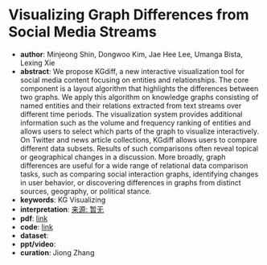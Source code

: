 # Visualizing Graph Differences from Social Media Streams
* **author**: Minjeong Shin, Dongwoo Kim, Jae Hee Lee, Umanga Bista, Lexing Xie
* **abstract**: We propose KGdiff, a new interactive visualization tool for social media content focusing on entities and relationships. The core component is a layout algorithm that highlights the differences between two graphs. We apply this algorithm on knowledge graphs consisting of named entities and their relations extracted from text streams over different time periods. The visualization system provides additional information such as the volume and frequency ranking of entities and allows users to select which parts of the graph to visualize interactively. On Twitter and news article collections, KGdiff allows users to compare different data subsets. Results of such comparisons often reveal topical or geographical changes in a discussion. More broadly, graph differences are useful for a wide range of relational data comparison tasks, such as comparing social interaction graphs, identifying changes in user behavior, or discovering differences in graphs from distinct sources, geography, or political stance.
* **keywords**: KG Visualizing
* **interpretation**: [来源: 暂无]()
* **pdf**: [link](https://dl.acm.org/doi/pdf/10.1145/3289600.3290616?download=true)
* **code**: [link](https://github.com/dongwookim-ml/deep-distantsupervision)
* **dataset**:
* **ppt/video**:
* **curation**: Jiong Zhang 